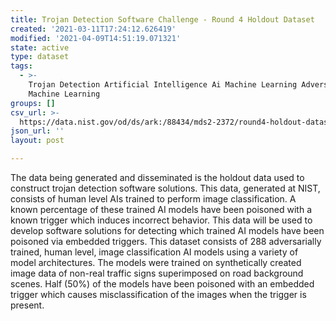 ```yaml
---
title: Trojan Detection Software Challenge - Round 4 Holdout Dataset
created: '2021-03-11T17:24:12.626419'
modified: '2021-04-09T14:51:19.071321'
state: active
type: dataset
tags:
  - >-
    Trojan Detection Artificial Intelligence Ai Machine Learning Adversarial
    Machine Learning
groups: []
csv_url: >-
  https://data.nist.gov/od/ds/ark:/88434/mds2-2372/round4-holdout-dataset/METADATA_DICTIONARY.csv
json_url: ''
layout: post

---
```

The data being generated and disseminated is the holdout data used to construct trojan detection software solutions. This data, generated at NIST, consists of human level AIs trained to perform image classification. A known percentage of these trained AI models have been poisoned with a known trigger which induces incorrect behavior. This data will be used to develop software solutions for detecting which trained AI models have been poisoned via embedded triggers. This dataset consists of 288 adversarially trained, human level, image classification AI models using a variety of model architectures. The models were trained on synthetically created image data of non-real traffic signs superimposed on road background scenes. Half (50%) of the models have been poisoned with an embedded trigger which causes misclassification of the images when the trigger is present.
